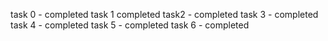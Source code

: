 task 0 - completed
task 1 completed
task2 - completed
task 3 - completed
task 4 - completed
task 5 - completed
task 6 - completed

